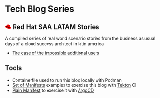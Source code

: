 # Tech Blog Series
## ![Red Hat](img/red_hat.png) Red Hat SAA LATAM Stories
A compiled series of real world scenario stories from the business as usual days of a cloud success architect in latin america
- [The case of the impossible additional users](redhat/idp/cert+ldap/README.md)

## Tools
- [Containerfile](./Containerfile.html) used to run this blog locally with [Podman](https://podman.io)
- [Set of Manifests](./cicd/tekton) examples to exercise this blog with [Tekton](https://tekton.dev) CI
- [Plain Manifest](./cicd/argo/deployment.yaml.html) to exercise it with [ArgoCD](https://argo-cd.readthedocs.io/en/stable/)
